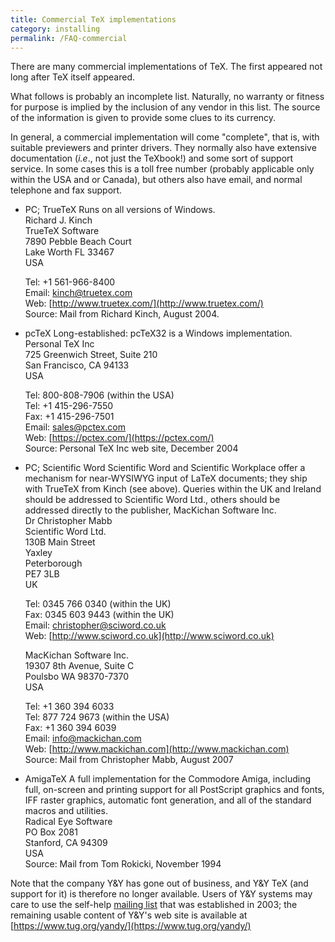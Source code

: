 ```yaml
---
title: Commercial TeX implementations
category: installing
permalink: /FAQ-commercial
---
```


There are many commercial implementations of TeX. The first
appeared not long after TeX itself appeared.

What follows is probably an incomplete list.  Naturally, no warranty or
fitness for purpose is implied by the inclusion of any vendor in this
list.  The source of the information is given to provide some clues to
its currency.

In general, a commercial implementation will come "complete", that is,
with suitable previewers and printer drivers.  They normally also have
extensive documentation (_i.e_., not just the TeXbook!) and some
sort of support service.  In some cases this is a toll free number
(probably applicable only within the USA and or Canada), but others
also have email, and normal telephone and fax support.

- PC; TrueTeX Runs on all versions of Windows.  
    Richard J. Kinch  
    TrueTeX Software  
    7890 Pebble Beach Court  
    Lake Worth FL 33467  
    USA  

    Tel: +1 561-966-8400  
    Email: <a href="mailto:kinch@truetex.com">kinch@truetex.com</a>  
    Web: [http://www.truetex.com/](http://www.truetex.com/)  
    Source: Mail from Richard Kinch, August 2004.

- pcTeX Long-established: pcTeX32 is a Windows implementation.  
    Personal TeX Inc  
    725 Greenwich Street, Suite 210   
    San Francisco, CA 94133  
    USA

    Tel: 800-808-7906 (within the USA)  
    Tel: +1 415-296-7550  
    Fax: +1 415-296-7501  
    Email: <a href="mailto:sales@pctex.com">sales@pctex.com</a>  
    Web: [https://pctex.com/](https://pctex.com/)  
    Source: Personal TeX Inc web site, December 2004

- PC; Scientific Word Scientific Word and Scientific Workplace
  offer a mechanism for near-WYSIWYG input of LaTeX documents; they
  ship with TrueTeX from Kinch (see above).  Queries within the UK
  and Ireland should be addressed to Scientific Word Ltd., others should be
  addressed directly to the publisher, MacKichan Software Inc.  
    Dr Christopher Mabb  
    Scientific Word Ltd.  
    130B Main Street  
    Yaxley  
    Peterborough  
    PE7 3LB  
    UK

    Tel: 0345 766 0340 (within the UK)   
    Fax: 0345 603 9443 (within the UK)  
    Email: <a href="mailto:christopher@sciword.co.uk">christopher@sciword.co.uk</a>   
    Web: [http://www.sciword.co.uk](http://www.sciword.co.uk)
    
    MacKichan Software Inc.  
    19307 8th Avenue, Suite C  
    Poulsbo WA 98370-7370  
    USA

    Tel: +1 360 394 6033  
    Tel: 877 724 9673 (within the USA)  
    Fax: +1  360 394 6039  
    Email: <a href="mailto:info@mackichan.com">info@mackichan.com</a>  
    Web: [http://www.mackichan.com](http://www.mackichan.com)  
    Source: Mail from Christopher Mabb, August 2007

- AmigaTeX A full implementation for the Commodore Amiga,
  including full, on-screen and printing support for all PostScript
  graphics and fonts, IFF raster graphics, automatic font generation,
  and all of the standard macros and utilities.  
    Radical Eye Software  
    PO Box 2081  
    Stanford, CA 94309  
    USA  
    Source: Mail from Tom Rokicki, November 1994

Note that the company Y&Y has gone out of business, and Y&Y
TeX (and support for it) is therefore no longer available.  Users
of Y&Y systems may care to use the self-help
[mailing list](https://tug.org/pipermail/yandytex/)
that was established in 2003; the remaining usable content of
Y&Y's web site is available at
[https://www.tug.org/yandy/](https://www.tug.org/yandy/)

